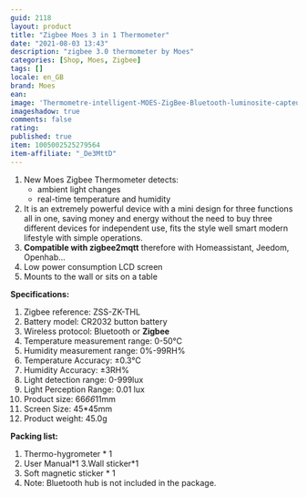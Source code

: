 ```yaml
---
guid: 2118
layout: product 
title: "Zigbee Moes 3 in 1 Thermometer"
date: "2021-08-03 13:43"
description: "zigbee 3.0 thermometer by Moes"
categories: [Shop, Moes, Zigbee]
tags: []
locale: en_GB
brand: Moes
ean: 
image: 'Thermometre-intelligent-MOES-ZigBee-Bluetooth-luminosite-capteur-detection-de-temperature.jpg'
imageshadow: true
comments: false
rating:  
published: true
item: 1005002525279564
item-affiliate: "_De3MttD"
---
```


1. New Moes Zigbee Thermometer detects:
    - ambient light changes
    - real-time temperature and humidity
2. It is an extremely powerful device with a mini design for three functions all in one, saving money and energy without the need to buy three different devices for independent use, fits the style well smart modern lifestyle with simple operations.
3. **Compatible with zigbee2mqtt** therefore with Homeassistant, Jeedom, Openhab...
4. Low power consumption LCD screen
5. Mounts to the wall or sits on a table

**Specifications:**

1. Zigbee reference: ZSS-ZK-THL
2. Battery model: CR2032 button battery
3. Wireless protocol: Bluetooth or **Zigbee**
4. Temperature measurement range: 0-50℃
5. Humidity measurement range: 0%-99RH%
6. Temperature Accuracy: ±0.3℃
7. Humidity Accuracy: ±3RH%
8. Light detection range: 0-999lux
9. Light Perception Range: 0.01 lux
10. Product size: 66*66*11mm
11. Screen Size: 45*45mm
12. Product weight: 45.0g

**Packing list:**

1. Thermo-hygrometer * 1
2. User Manual\*1
3.Wall sticker\*1
4. Soft magnetic sticker * 1
5. Note: Bluetooth hub is not included in the package.
